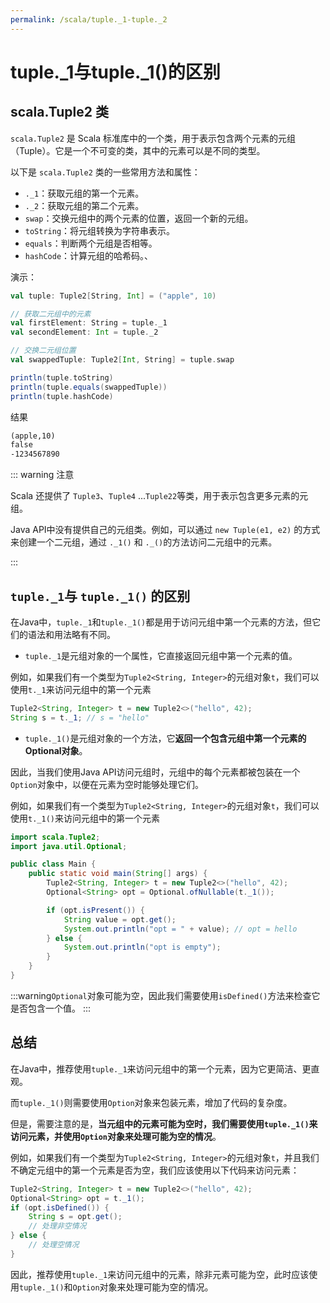 ```yaml
---
permalink: /scala/tuple._1-tuple._2
---
```


# tuple._1与tuple._1()的区别

## scala.Tuple2 类

`scala.Tuple2` 是 Scala 标准库中的一个类，用于表示包含两个元素的元组（Tuple）。它是一个不可变的类，其中的元素可以是不同的类型。

以下是 `scala.Tuple2` 类的一些常用方法和属性：

-   `._1`：获取元组的第一个元素。
-   `._2`：获取元组的第二个元素。
-   `swap`：交换元组中的两个元素的位置，返回一个新的元组。
-   `toString`：将元组转换为字符串表示。
-   `equals`：判断两个元组是否相等。
-   `hashCode`：计算元组的哈希码。、

演示：

```scala
val tuple: Tuple2[String, Int] = ("apple", 10)

// 获取二元组中的元素
val firstElement: String = tuple._1
val secondElement: Int = tuple._2

// 交换二元组位置
val swappedTuple: Tuple2[Int, String] = tuple.swap

println(tuple.toString)
println(tuple.equals(swappedTuple))
println(tuple.hashCode)
```

结果

```txt
(apple,10)
false
-1234567890
```

::: warning 注意

​Scala 还提供了 `Tuple3`、`Tuple4` ...`Tuple22`等类，用于表示包含更多元素的元组。

​Java API中没有提供自己的元组类。例如，可以通过 `new Tuple(e1, e2)` 的方式来创建一个二元组，通过 `._1()` 和 `._()`的方法访问二元组中的元素。

:::

## `tuple._1`与 `tuple._1()` 的区别

​在Java中，`tuple._1`和`tuple._1()`都是用于访问元组中第一个元素的方法，但它们的语法和用法略有不同。

- `tuple._1`是元组对象的一个属性，它直接返回元组中第一个元素的值。

例如，如果我们有一个类型为`Tuple2<String, Integer>`的元组对象`t`，我们可以使用`t._1`来访问元组中的第一个元素

```java
Tuple2<String, Integer> t = new Tuple2<>("hello", 42);
String s = t._1; // s = "hello"
```

- `tuple._1()`是元组对象的一个方法，它**返回一个包含元组中第一个元素的Optional对象**。

因此，当我们使用Java API访问元组时，元组中的每个元素都被包装在一个`Option`对象中，以便在元素为空时能够处理它们。

例如，如果我们有一个类型为`Tuple2<String, Integer>`的元组对象`t`，我们可以使用`t._1()`来访问元组中的第一个元素

```java
import scala.Tuple2;
import java.util.Optional;

public class Main {
    public static void main(String[] args) {
        Tuple2<String, Integer> t = new Tuple2<>("hello", 42);
        Optional<String> opt = Optional.ofNullable(t._1());

        if (opt.isPresent()) {
            String value = opt.get();
            System.out.println("opt = " + value); // opt = hello
        } else {
            System.out.println("opt is empty");
        }
    }
}
```

:::warning
​`Optional`对象可能为空，因此我们需要使用`isDefined()`方法来检查它是否包含一个值。
:::

## 总结

​在Java中，推荐使用`tuple._1`来访问元组中的第一个元素，因为它更简洁、更直观。

而`tuple._1()`则需要使用`Option`对象来包装元素，增加了代码的复杂度。

但是，需要注意的是，**当元组中的元素可能为空时，我们需要使用`tuple._1()`来访问元素，并使用`Option`对象来处理可能为空的情况**。

例如，如果我们有一个类型为`Tuple2<String, Integer>`的元组对象`t`，并且我们不确定元组中的第一个元素是否为空，我们应该使用以下代码来访问元素：

```java
Tuple2<String, Integer> t = new Tuple2<>("hello", 42);
Optional<String> opt = t._1();
if (opt.isDefined()) {
    String s = opt.get();
    // 处理非空情况
} else {
    // 处理空情况
}
```

​因此，推荐使用`tuple._1`来访问元组中的元素，除非元素可能为空，此时应该使用`tuple._1()`和`Option`对象来处理可能为空的情况。
